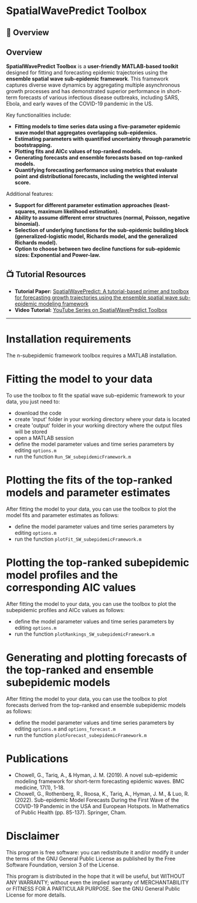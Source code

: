 # SpatialWavePredict Toolbox
## 📌 Overview

## Overview

**SpatialWavePredict Toolbox** is a **user-friendly MATLAB-based toolkit** designed for fitting and forecasting epidemic trajectories using the **ensemble spatial wave sub-epidemic framework**. This framework captures diverse wave dynamics by aggregating multiple asynchronous growth processes and has demonstrated superior performance in short-term forecasts of various infectious disease outbreaks, including SARS, Ebola, and early waves of the COVID-19 pandemic in the US.

Key functionalities include:

- **Fitting models to time series data using a five-parameter epidemic wave model that aggregates overlapping sub-epidemics.**
- **Estimating parameters with quantified uncertainty through parametric bootstrapping.**
- **Plotting fits and AICc values of top-ranked models.**
- **Generating forecasts and ensemble forecasts based on top-ranked models.**
- **Quantifying forecasting performance using metrics that evaluate point and distributional forecasts, including the weighted interval score.**

Additional features:

- **Support for different parameter estimation approaches (least-squares, maximum likelihood estimation).**
- **Ability to assume different error structures (normal, Poisson, negative binomial).**
- **Selection of underlying functions for the sub-epidemic building block (generalized-logistic model, Richards model, and the generalized Richards model).**
- **Option to choose between two decline functions for sub-epidemic sizes: Exponential and Power-law.**


## 📺 Tutorial Resources

- **Tutorial Paper:** [SpatialWavePredict: A tutorial-based primer and toolbox for forecasting growth trajectories using the ensemble spatial wave sub-epidemic modeling framework](https://bmcmedresmethodol.biomedcentral.com/articles/10.1186/s12874-024-02241-2)
- **Video Tutorial:** [YouTube Series on SpatialWavePredict Toolbox](https://www.youtube.com/watch?v=qxuF_tTzcR8)

---

    
# Installation requirements

The n-subepidemic framework toolbox requires a MATLAB installation.

# Fitting the model to your data

To use the toolbox to fit the spatial wave sub-epidemic framework to your data, you just need to:

<ul>
    <li>download the code </li>
    <li>create 'input' folder in your working directory where your data is located </li>
    <li>create 'output' folder in your working directory where the output files will be stored</li>      
    <li>open a MATLAB session </li>
    <li>define the model parameter values and time series parameters by editing <code>options.m</code> </li>
    <li>run the function <code>Run_SW_subepidemicFramework.m</code> </li>
</ul>
  
# Plotting the fits of the top-ranked models and parameter estimates

After fitting the model to your data, you can use the toolbox to plot the model fits and parameter estimates as follows:

<ul>
    <li>define the model parameter values and time series parameters by editing <code>options.m</code></li>
    <li>run the function <code>plotFit_SW_subepidemicFramework.m</code> </li>
</ul>
    
# Plotting the top-ranked subepidemic model profiles and the corresponding AIC values

After fitting the model to your data, you can use the toolbox to plot the subepidemic profiles and AICc values as follows:

<ul>
    <li>define the model parameter values and time series parameters by editing <code>options.m</code></li>
    <li>run the function <code>plotRankings_SW_subepidemicFramework.m</code></li>
</ul>
    
# Generating and plotting forecasts of the top-ranked and ensemble subepidemic models

After fitting the model to your data, you can use the toolbox to plot forecasts derived from the top-ranked and ensemble subepidemic models as follows:

<ul>
    <li>define the model parameter values and time series parameters by editing <code>options.m</code> and <code>options_forecast.m</code></li>
    <li>run the function <code>plotForecast_subepidemicFramework.m</code></li>
</ul>
    
# Publications

<ul>
    
 <li>Chowell, G., Tariq, A., & Hyman, J. M. (2019). A novel sub-epidemic modeling framework for short-term forecasting epidemic waves. BMC medicine, 17(1), 1-18.  </li>

 <li>Chowell, G., Rothenberg, R., Roosa, K., Tariq, A., Hyman, J. M., & Luo, R. (2022). Sub-epidemic Model Forecasts During the First Wave of the COVID-19 Pandemic in the USA and European Hotspots. In Mathematics of Public Health (pp. 85-137). Springer, Cham. </li>

</ul>

# Disclaimer

This program is free software: you can redistribute it and/or modify it under the terms of the GNU General Public License as published by the Free Software Foundation, version 3 of the License.

This program is distributed in the hope that it will be useful, but WITHOUT ANY WARRANTY; without even the implied warranty of MERCHANTABILITY or FITNESS FOR A PARTICULAR PURPOSE.
See the GNU General Public License for more details.  
